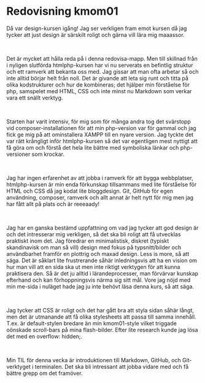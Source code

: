 ---
---
Redovisning kmom01
=========================

Då var design-kursen igång! Jag ser verkligen fram emot kursen då jag tycker att just design är särskilt roligt och gärna vill lära mig maaassor.

<br>

Det är mycket att hålla reda på i denna redovisa-mapp. Men till skillnad från i nyligen slutförda htmlphp-kursen har vi nu serverats en befintlig struktur och ett ramverk att
bekanta oss med. Jag gissar att man ofta arbetar så och inte alltid börjar helt från noll.
Det är givande att leta sig runt och titta på olika kodstrukturer och hur de kombineras; det hjälper min förståelse för php, samspelet med HTML, CSS och inte minst nu Markdown som verkar vara ett snällt verktyg.

<br>

Starten har varit intensiv, för mig som för många andra tog det svärstopp vid composer-installationen för att min php-version var för gammal och jag fick ge mig på att ominstallera XAMPP till en nyare version. Jag tyckte det var rätt krångligt inför htmlphp-kursen så det var egentligen mest nyttigt att få göra om och förstå det hela lite bättre med symboliska länkar och php-versioner som krockar.

<br>

Jag har ingen erfarenhet av att jobba i ramverk för att bygga webbplatser, htmlphp-kursen är min enda förkunskap tillsammans med lite förståelse för HTML och CSS då jag kodat lite bloggdesign. Git, GitHub för egen användning, composer, ramverk och allt annat är helt nytt för mig men jag har fått allt på plats och är reeeaady!

<br>

Jag har en ganska bestämd uppfattning om vad jag tycker att god design är och det intresserar mig verkligen, så det ska bli roligt att få utvecklas praktiskt inom det. Jag föredrar en minimalistisk, diskret (typiskt skandinavisk om man så vill) design med fokus på typsnitt/bilder och användbarhet framför en plottrig och maxad design. Less is more, så att säga. Det är såklart lite frustrerande såhär inledningsvis att ha en vision om hur man vill att en sida ska ut men inte riktigt verktygen för att kunna praktisera den. Så är det ju alltid i lärandeprocesser, man förvärvar kunskap efterhand och kan förhoppningsvis närma sig sitt mål. Vore jag nöjd med min me-sida i nuläget hade jag ju inte behövt läsa denna kurs, så att säga.

<br>

Jag tycker att CSS är roligt och det har gått bra att styla sidan såhär långt, men det är utmanande att få olika stylesheets att passa till samma innehåll. T.ex. är default-stylen bredare än min kmom01-style vilket triggade oönskade scroll-bars på mina flash-bilder. Efter lite research kunde jag lösa det med en overflow: hidden;.

<br>

Min TIL för denna vecka är introduktionen till Markdown, GitHub, och Git-verktyget i terminalen. Det ska bli intressant att jobba vidare med och få bättre grepp om det framöver.

<br>
